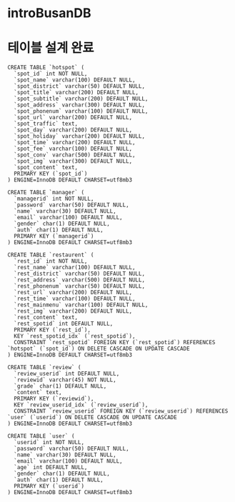 # introBusanDB

# 테이블 설계 완료

    
    CREATE TABLE `hotspot` (
      `spot_id` int NOT NULL,
      `spot_name` varchar(100) DEFAULT NULL,
      `spot_district` varchar(50) DEFAULT NULL,
      `spot_title` varchar(200) DEFAULT NULL,
      `spot_subtitle` varchar(200) DEFAULT NULL,
      `spot_address` varchar(300) DEFAULT NULL,
      `spot_phonenum` varchar(100) DEFAULT NULL,
      `spot_url` varchar(200) DEFAULT NULL,
      `spot_traffic` text,
      `spot_day` varchar(200) DEFAULT NULL,
      `spot_holiday` varchar(200) DEFAULT NULL,
      `spot_time` varchar(200) DEFAULT NULL,
      `spot_fee` varchar(100) DEFAULT NULL,
      `spot_conv` varchar(500) DEFAULT NULL,
      `spot_img` varchar(300) DEFAULT NULL,
      `spot_content` text,
      PRIMARY KEY (`spot_id`)
    ) ENGINE=InnoDB DEFAULT CHARSET=utf8mb3

    CREATE TABLE `manager` (
      `managerid` int NOT NULL,
      `password` varchar(50) DEFAULT NULL,
      `name` varchar(30) DEFAULT NULL,
      `email` varchar(100) DEFAULT NULL,
      `gender` char(1) DEFAULT NULL,
      `auth` char(1) DEFAULT NULL,
      PRIMARY KEY (`managerid`)
    ) ENGINE=InnoDB DEFAULT CHARSET=utf8mb3

    CREATE TABLE `restaurent` (
      `rest_id` int NOT NULL,
      `rest_name` varchar(100) DEFAULT NULL,
      `rest_district` varchar(50) DEFAULT NULL,
      `rest_address` varchar(500) DEFAULT NULL,
      `rest_phonenum` varchar(50) DEFAULT NULL,
      `rest_url` varchar(200) DEFAULT NULL,
      `rest_time` varchar(100) DEFAULT NULL,
      `rest_mainmenu` varchar(100) DEFAULT NULL,
      `rest_img` varchar(200) DEFAULT NULL,
      `rest_content` text,
      `rest_spotid` int DEFAULT NULL,
      PRIMARY KEY (`rest_id`),
      KEY `rest_spotid_idx` (`rest_spotid`),
      CONSTRAINT `rest_spotid` FOREIGN KEY (`rest_spotid`) REFERENCES `hotspot` (`spot_id`) ON DELETE CASCADE ON UPDATE CASCADE
    ) ENGINE=InnoDB DEFAULT CHARSET=utf8mb3

    CREATE TABLE `review` (
      `review_userid` int DEFAULT NULL,
      `reviewid` varchar(45) NOT NULL,
      `grade` char(1) DEFAULT NULL,
      `content` text,
      PRIMARY KEY (`reviewid`),
      KEY `review_userid_idx` (`review_userid`),
      CONSTRAINT `review_userid` FOREIGN KEY (`review_userid`) REFERENCES `user` (`userid`) ON DELETE CASCADE ON UPDATE CASCADE
    ) ENGINE=InnoDB DEFAULT CHARSET=utf8mb3

    CREATE TABLE `user` (
      `userid` int NOT NULL,
      `password` varchar(50) DEFAULT NULL,
      `name` varchar(30) DEFAULT NULL,
      `email` varchar(100) DEFAULT NULL,
      `age` int DEFAULT NULL,
      `gender` char(1) DEFAULT NULL,
      `auth` char(1) DEFAULT NULL,
      PRIMARY KEY (`userid`)
    ) ENGINE=InnoDB DEFAULT CHARSET=utf8mb3
